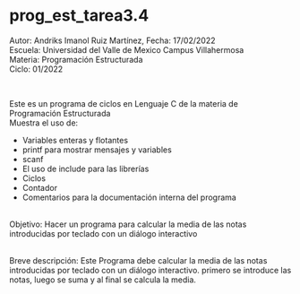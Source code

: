 # prog_est_tarea3.4
<p>Autor: Andriks Imanol Ruiz Martínez, Fecha: 17/02/2022 <br>
Escuela: Universidad del Valle de Mexico Campus Villahermosa <br>
Materia: Programación Estructurada <br>
Ciclo: 01/2022</p>
<br>
<p>Este es un programa de ciclos en Lenguaje C de la materia de Programación Estructurada<br>
Muestra el uso de:
  <ul>
    <li>Variables enteras y flotantes</li>
    <li>printf para mostrar mensajes y variables</li>
    <li>scanf</li>
    <li>El uso de include para las librerías</li>
    <li>Ciclos</li>
    <li>Contador</li>
    <li>Comentarios para la documentación interna del programa</li>
    </ul>
    </p>
<br>
Objetivo: Hacer un programa para calcular la media de las notas introducidas por teclado con un diálogo interactivo
<br>
<br>
<p>Breve descripción: 
Este Programa debe calcular la media de las notas introducidas por teclado con un diálogo interactivo. primero se introduce las notas, luego se suma y al final se calcula la media.
</p>
